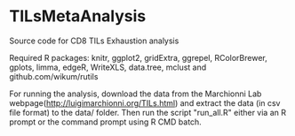 # TILsMetaAnalysis
Source code for CD8 TILs Exhaustion analysis 

Required R packages: knitr, ggplot2, gridExtra, ggrepel, RColorBrewer, gplots, limma, edgeR, WriteXLS, data.tree, mclust and github.com/wikum/rutils

For running the analysis, download the data from the Marchionni Lab webpage(http://luigimarchionni.org/TILs.html) and extract the data (in csv file format) to the data/ folder. Then run the script "run_all.R" either via an R prompt or the command prompt using R CMD batch.
